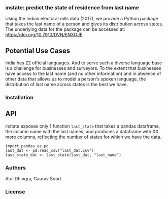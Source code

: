 ### instate: predict the state of residence from last name 

Using the Indian electoral rolls data (2017), we provide a Python package that takes the last name of a person and gives its distribution across states. The underlying data for the package can be accessed at: https://doi.org/10.7910/DVN/ENXOJE

## Potential Use Cases

India has 22 official languages. And to serve such a diverse language base is a challenge for businesses and surveyors. To the extent that businesses have access to the last name (and no other information) and in absence of other data that allows us to model a person's spoken language, the distribution of last name across states is the best we have.

### Installation

## API

instate exposes only 1 function `last_state` that takes a pandas dataframe, the column name with the last names, and produces a dataframe with XX more columns, reflecting the number of states for which we have the data. 

```
import pandas as pd
last_dat <- pd.read_csv("last_dat.csv")
last_state_dat <- last_state(last_dat, "last_name")
```


### Authors
Atul Dhingra, Gaurav Sood

### License
